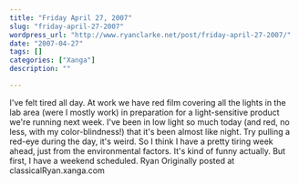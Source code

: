 ```yaml
---
title: "Friday April 27, 2007"
slug: "friday-april-27-2007"
wordpress_url: "http://www.ryanclarke.net/post/friday-april-27-2007/"
date: "2007-04-27"
tags: []
categories: ["Xanga"]
description: ""

---
```


I've felt tired all day.
At work we have red film covering all the lights in the lab area (were I mostly work) in preparation for a light-sensitive product we're running next week. I've been in low light so much today (and red, no less, with my color-blindness!) that it's been almost like night. Try pulling a red-eye during the day, it's weird. So I think I have a pretty tiring week ahead, just from the environmental factors. It's kind of funny actually.
But first, I have a weekend scheduled.
Ryan
Originally posted at classicalRyan.xanga.com
